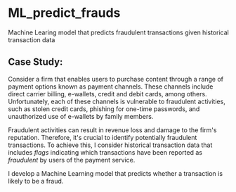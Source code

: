 # ML_predict_frauds
Machine Learing model that predicts fraudulent transactions given historical transaction data

## Case Study:
Consider a firm that enables users to purchase content through a range of payment options known as payment channels. These channels include direct carrier billing, e-wallets, credit and debit cards, among others. Unfortunately, each of these channels is vulnerable to fraudulent activities, such as stolen credit cards, phishing for one-time passwords, and unauthorized use of e-wallets by family members.

Fraudulent activities can result in revenue loss and damage to the firm's reputation. Therefore, it's crucial to identify potentially fraudulent transactions. To achieve this, I consider historical transaction data that includes _flags_ indicating which transactions have been reported as _fraudulent_ by users of the payment service.

I develop a Machine Learning model that predicts whether a transaction is likely to be a fraud.
